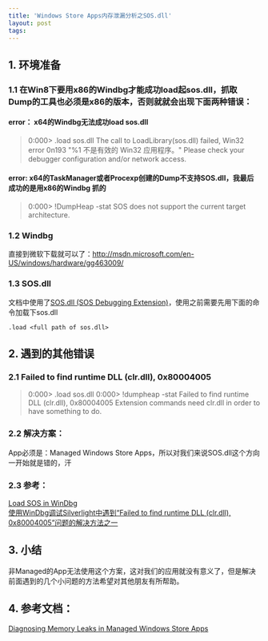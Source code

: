 ```yaml
---
title: 'Windows Store Apps内存泄漏分析之SOS.dll'
layout: post
tags:
---
```


## 1. 环境准备

### 1.1 在Win8下要用x86的Windbg才能成功load起sos.dll，抓取Dump的工具也必须是x86的版本，否则就就会出现下面两种错误：

#### error： x64的Windbg无法成功load sos.dll
> 0:000> .load sos.dll
> The call to LoadLibrary(sos.dll) failed, Win32 error 0n193
>     "%1 不是有效的 Win32 应用程序。"
> Please check your debugger configuration and/or network access.

#### error: x64的TaskManager或者Procexp创建的Dump不支持SOS.dll，我最后成功的是用x86的Windbg 抓的
> 0:000> !DumpHeap -stat
> SOS does not support the current target architecture.
> 

### 1.2 Windbg
直接到微软下载就可以了：<http://msdn.microsoft.com/en-US/windows/hardware/gg463009/>  

### 1.3 SOS.dll
文档中使用了[SOS.dll (SOS Debugging Extension)](http://msdn.microsoft.com/en-us/library/bb190764.aspx)，使用之前需要先用下面的命令加载下sos.dll

```shell
.load <full path of sos.dll>
```
  
  
## 2. 遇到的其他错误

### 2.1 Failed to find runtime DLL (clr.dll), 0x80004005
> 0:000> .load sos.dll
> 0:000> !dumpheap -stat
> Failed to find runtime DLL (clr.dll), 0x80004005
> Extension commands need clr.dll in order to have something to do.

### 2.2 解决方案：
App必须是：Managed Windows Store Apps，所以对我们来说SOS.dll这个方向一开始就是错的，汗

### 2.3 参考：  
[Load SOS in WinDbg](http://mylittlereminder.wordpress.com/2011/07/08/windbg-load-sos-in-windbg-0x80004005/)  
[使用WinDbg调试Silverlight中遇到“Failed to find runtime DLL (clr.dll), 0x80004005”问题的解决方法之一](http://blog.csdn.net/neils03/article/details/7928641)  

  
## 3. 小结

非Managed的App无法使用这个方案，这对我们的应用就没有意义了，但是解决前面遇到的几个小问题的方法希望对其他朋友有所帮助。


## 4. 参考文档：
[Diagnosing Memory Leaks in Managed Windows Store Apps](http://blogs.microsoft.co.il/blogs/sasha/archive/2012/10/15/diagnosing-memory-leaks-in-managed-windows-store-apps.aspx)

